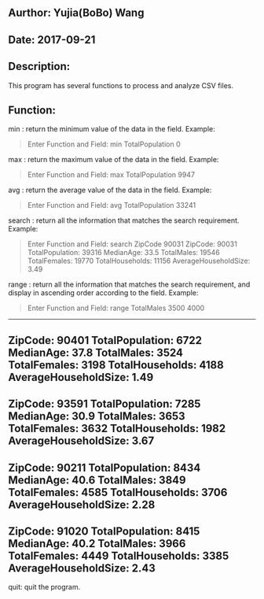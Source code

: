 ##  Aurthor: Yujia(BoBo) Wang
##  Date: 2017-09-21

##  Description:

This program has several functions to process and analyze CSV files.

## Function:

min <field>: return the minimum value of the data in the field.
Example:
>Enter Function and Field: min TotalPopulation
0

max <field>: return the maximum value of the data in the field.
Example:
>Enter Function and Field: max TotalPopulation
9947

avg <field>: return the average value of the data in the field.
Example:
>Enter Function and Field: avg TotalPopulation
33241

search <field> <value>: return all the information that matches the search requirement.
Example:
>Enter Function and Field: search ZipCode 90031
ZipCode: 90031 
TotalPopulation: 39316 
MedianAge: 33.5 
TotalMales: 19546 
TotalFemales: 19770 
TotalHouseholds: 11156 
AverageHouseholdSize: 3.49

range <field> <min> <max>: return all the information that matches the search requirement, and display in ascending order according to the field.
Example:
>Enter Function and Field: range TotalMales 3500 4000
-------------------
ZipCode: 90401 
TotalPopulation: 6722 
MedianAge: 37.8 
TotalMales: 3524 
TotalFemales: 3198 
TotalHouseholds: 4188 
AverageHouseholdSize: 1.49
-------------------
ZipCode: 93591 
TotalPopulation: 7285 
MedianAge: 30.9 
TotalMales: 3653 
TotalFemales: 3632 
TotalHouseholds: 1982 
AverageHouseholdSize: 3.67
-------------------
ZipCode: 90211 
TotalPopulation: 8434 
MedianAge: 40.6 
TotalMales: 3849 
TotalFemales: 4585 
TotalHouseholds: 3706 
AverageHouseholdSize: 2.28
-------------------
ZipCode: 91020 
TotalPopulation: 8415 
MedianAge: 40.2 
TotalMales: 3966 
TotalFemales: 4449 
TotalHouseholds: 3385 
AverageHouseholdSize: 2.43
-------------------

quit: quit the program.
